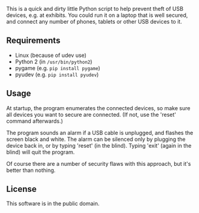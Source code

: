 This is a quick and dirty little Python script to help prevent theft of USB
devices, e.g. at exhibits. You could run it on a laptop that is well secured,
and connect any number of phones, tablets or other USB devices to it.

## Requirements

- Linux (because of udev use)
- Python 2 (in `/usr/bin/python2`)
- pygame (e.g. `pip install pygame`)
- pyudev (e.g. `pip install pyudev`)

## Usage

At startup, the program enumerates the connected devices, so make sure all
devices you want to secure are connected. (If not, use the 'reset' command
afterwards.)

The program sounds an alarm if a USB cable is unplugged, and flashes the screen
black and white. The alarm can be silenced only by plugging the device back in,
or by typing 'reset' (in the blind). Typing 'exit' (again in the blind) will
quit the program.

Of course there are a number of security flaws with this approach, but it's
better than nothing.

## License

This software is in the public domain.
